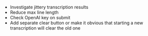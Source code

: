 - Investigate jittery transcription results
- Reduce max line length
- Check OpenAI key on submit
- Add separate clear button or make it obvious that starting a new transcription will clear the old one
